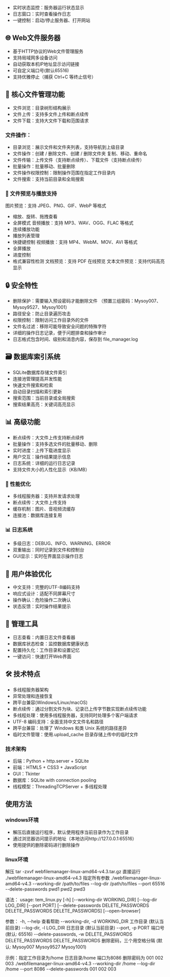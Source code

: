 
- 实时状态监控：服务器运行状态显示
- 日志窗口：实时查看操作日志
- 一键控制：启动/停止服务器、打开网站

## 🌐 Web文件服务器
- 基于HTTP协议的Web文件管理服务
- 支持局域网多设备访问
- 自动获取本机IP地址显示访问链接
- 可自定义端口号(默认65516)
- 支持优雅停止（捕获 Ctrl+C 等终止信号）


## 📁 核心文件管理功能
- 文件浏览：目录树形结构展示
- 文件上传：支持多文件上传和断点续传
- 文件下载：支持大文件下载和范围请求

### 文件操作：
- 目录浏览：展示文件和文件夹列表，支持导航到上级目录
- 文件操作：创建 / 删除文件、创建 / 删除文件夹 复制、移动、重命名
- 文件传输：上传文件（支持断点续传）、下载文件（支持断点续传）
- 批量操作：批量移动、批量删除
- 文件操作权限控制：限制操作范围在指定工作目录内
- 文件搜索：支持当前目录和全局搜索

### 📁 文件预览与播放支持
图片预览：支持 JPEG、PNG、GIF、WebP 等格式
- 缩放、旋转、拖拽查看
- 全屏模式
音频播放：支持 MP3、WAV、OGG、FLAC 等格式
- 连续播放功能
- 播放列表管理
- 快捷键控制
视频播放：支持 MP4、WebM、MOV、AVI 等格式
- 全屏播放
- 进度控制
- 格式兼容性检测
文档预览：支持 PDF 在线预览
文本文件预览：支持代码高亮显示

## 🔒 安全特性
- 删除保护：需要输入预设密码才能删除文件 （预置三组密码：Mysoy007、Mysoy9527、Mysoy1001）
- 路径安全：防止目录遍历攻击
- 权限控制：限制访问工作目录外的文件
- 文件名过滤：移除可能导致安全问题的特殊字符
- 详细的操作日志记录，便于问题排查和操作审计
- 日志格式包含时间、级别和消息内容，保存到 file_manager.log

## 🗃️ 数据库索引系统
- SQLite数据库存储文件索引
- 连接池管理提高并发性能
- 快速文件搜索和检索
- 自动目录扫描和索引更新
- 搜索范围：当前目录或全局搜索
- 搜索结果高亮：关键词高亮显示

## 📊 高级功能
- 断点续传：大文件上传支持断点续传
- 批量操作：支持多选文件的批量移动、删除
- 实时进度：上传下载进度显示
- 用户交互：操作结果提示信息
- 日志系统：详细的运行日志记录
- 支持文件大小的人性化显示（KB/MB）

### 🚀 性能优化
- 多线程服务器：支持并发请求处理
- 断点续传：大文件上传支持
- 缓存机制：图片、音视频流缓存
- 连接池：数据库连接复用

### 📊 日志系统
- 多级日志：DEBUG、INFO、WARNING、ERROR
- 双重输出：同时记录到文件和控制台
- GUI显示：实时在界面显示操作日志

## 🎯 用户体验优化
- 中文支持：完整的UTF-8编码支持
- 响应式设计：适配不同屏幕尺寸
- 操作确认：危险操作二次确认
- 状态反馈：实时操作结果提示

## 🔧 管理工具
- 日志查看：内置日志文件查看器
- 数据库状态检查：监控数据库健康状态
- 配置持久化：工作目录和设置记忆
- 一键访问：快速打开Web界面

## 🛠️ 技术特点
- 多线程服务器架构
- 异常处理和连接恢复
- 跨平台兼容(Windows/Linux/macOS)
- 断点续传：通过分割文件为块、记录已上传字节数实现断点续传功能
- 多线程处理：使用多线程服务器，支持同时处理多个客户端请求
- UTF-8 编码支持：全面支持中文文件名和路径
- 跨平台兼容：处理了 Windows 和类 Unix 系统的路径差异
- 临时文件管理：使用.upload_cache 目录存储上传中的临时文件

### 技术架构
- 后端：Python + http.server + SQLite
- 前端：HTML5 + CSS3 + JavaScript
- GUI：Tkinter
- 数据库：SQLite with connection pooling
- 线程模型：ThreadingTCPServer + 多线程处理

## 使用方法
### windows环境
- 解压后直接运行程序，默认使用程序当前目录作为工作目录
- 通过浏览器访问提示的地址（本地访问http://127.0.0.1:65516）
- 使用提供的删除密码进行删除操作

### linux环境
解压
tar -zxvf webfilemanager-linux-amd64-v4.3.tar.gz
直接运行
./webfilemanager-linux-amd64-v4.3
指定所有参数
./webfilemanager-linux-amd64-v4.3  --working-dir /path/to/files --log-dir /path/to/files --port 65516 --delete-passwords pwd1 pwd2 pwd3 

语法：
usage: tem_linux.py [-h] [--working-dir WORKING_DIR] [--log-dir LOG_DIR] [--port PORT]
                    [--delete-passwords DELETE_PASSWORDS DELETE_PASSWORDS DELETE_PASSWORDS] [--open-browser]

参数：
  -h, --help                                                                      查看帮助
  --working-dir, -d WORKING_DIR                                                   工作目录 (默认当前目录)
  --log-dir, -l LOG_DIR                                                           日志目录 (默认当前目录)
  --port, -p PORT                                                                 端口号 (默认: 65516)
  --delete-passwords, -w DELETE_PASSWORDS DELETE_PASSWORDS DELETE_PASSWORDS       删除密码，三个用空格分隔 (默认: Mysoy007 Mysoy9527 Mysoy1001)

示例：指定工作目录为/home 日志目录/home 端口为8086 删除密码为 001 002 003
./webfilemanager-linux-amd64-v4.3  --working-dir /home --log-dir /home --port 8086 --delete-passwords 001 002 003
